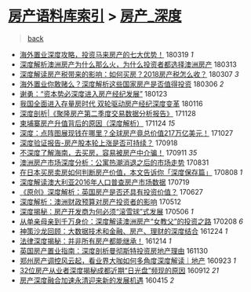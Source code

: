 [房产语料库索引](../../README.md)  > [房产_深度](房产_深度.md)
====
> [back](../README.md)

- [海外置业深度攻略，投资马来房产的七大优势！](http://jkwz.applinzi.com/ittc/7082298743041033232.html#%E6%B5%B7%E5%A4%96%E7%BD%AE%E4%B8%9A%E6%B7%B1%E5%BA%A6%E6%94%BB%E7%95%A5%EF%BC%8C%E6%8A%95%E8%B5%84%E9%A9%AC%E6%9D%A5%E6%88%BF%E4%BA%A7%E7%9A%84%E4%B8%83%E5%A4%A7%E4%BC%98%E5%8A%BF%EF%BC%81) 180319 *1* 
- [深度解析澳洲房产为什么那么火，为什么投资者都选择澳洲房产](http://jkwz.applinzi.com/ittc/7079912416517555211.html#%E6%B7%B1%E5%BA%A6%E8%A7%A3%E6%9E%90%E6%BE%B3%E6%B4%B2%E6%88%BF%E4%BA%A7%E4%B8%BA%E4%BB%80%E4%B9%88%E9%82%A3%E4%B9%88%E7%81%AB%EF%BC%8C%E4%B8%BA%E4%BB%80%E4%B9%88%E6%8A%95%E8%B5%84%E8%80%85%E9%83%BD%E9%80%89%E6%8B%A9%E6%BE%B3%E6%B4%B2%E6%88%BF%E4%BA%A7) 180313  
- [深度解读房产税带来的影响：如何买房？2018房产税怎么收？](http://jkwz.applinzi.com/ittc/7077754504064009232.html#%E6%B7%B1%E5%BA%A6%E8%A7%A3%E8%AF%BB%E6%88%BF%E4%BA%A7%E7%A8%8E%E5%B8%A6%E6%9D%A5%E7%9A%84%E5%BD%B1%E5%93%8D%EF%BC%9A%E5%A6%82%E4%BD%95%E4%B9%B0%E6%88%BF%EF%BC%9F2018%E6%88%BF%E4%BA%A7%E7%A8%8E%E6%80%8E%E4%B9%88%E6%94%B6%EF%BC%9F) 180307 *3* 
- [海外置业你敢赌么？深度解析这些国家房产是否值得投资](http://jkwz.applinzi.com/ittc/7077302134209250314.html#%E6%B5%B7%E5%A4%96%E7%BD%AE%E4%B8%9A%E4%BD%A0%E6%95%A2%E8%B5%8C%E4%B9%88%EF%BC%9F%E6%B7%B1%E5%BA%A6%E8%A7%A3%E6%9E%90%E8%BF%99%E4%BA%9B%E5%9B%BD%E5%AE%B6%E6%88%BF%E4%BA%A7%E6%98%AF%E5%90%A6%E5%80%BC%E5%BE%97%E6%8A%95%E8%B5%84) 180306 *2* 
- [谢勇：“资本势必深度进入房产经纪发展”](http://jkwz.applinzi.com/ittc/7061808565155529744.html#%E8%B0%A2%E5%8B%87%EF%BC%9A%E2%80%9C%E8%B5%84%E6%9C%AC%E5%8A%BF%E5%BF%85%E6%B7%B1%E5%BA%A6%E8%BF%9B%E5%85%A5%E6%88%BF%E4%BA%A7%E7%BB%8F%E7%BA%AA%E5%8F%91%E5%B1%95%E2%80%9D) 180123  
- [我国全面进入存量房时代 双轮驱动房产经纪深度变革](http://jkwz.applinzi.com/ittc/7059220193803240454.html#%E6%88%91%E5%9B%BD%E5%85%A8%E9%9D%A2%E8%BF%9B%E5%85%A5%E5%AD%98%E9%87%8F%E6%88%BF%E6%97%B6%E4%BB%A3+%E5%8F%8C%E8%BD%AE%E9%A9%B1%E5%8A%A8%E6%88%BF%E4%BA%A7%E7%BB%8F%E7%BA%AA%E6%B7%B1%E5%BA%A6%E5%8F%98%E9%9D%A9) 180116  
- [深度剖析|《聚隆房产第二季度交易数据分析报告》](http://jkwz.applinzi.com/ittc/7041027237762040849.html#%E6%B7%B1%E5%BA%A6%E5%89%96%E6%9E%90%7C%E3%80%8A%E8%81%9A%E9%9A%86%E6%88%BF%E4%BA%A7%E7%AC%AC%E4%BA%8C%E5%AD%A3%E5%BA%A6%E4%BA%A4%E6%98%93%E6%95%B0%E6%8D%AE%E5%88%86%E6%9E%90%E6%8A%A5%E5%91%8A%E3%80%8B) 171128  
- [柬埔寨房产升值背后的原因（深度解析）](http://jkwz.applinzi.com/ittc/7039555311604597777.html#%E6%9F%AC%E5%9F%94%E5%AF%A8%E6%88%BF%E4%BA%A7%E5%8D%87%E5%80%BC%E8%83%8C%E5%90%8E%E7%9A%84%E5%8E%9F%E5%9B%A0%EF%BC%88%E6%B7%B1%E5%BA%A6%E8%A7%A3%E6%9E%90%EF%BC%89) 171124 *15* 
- [深度：点阵图展现钱在哪里？全球房产竟总价值217万亿美元！](http://jkwz.applinzi.com/ittc/7029048479597462545.html#%E6%B7%B1%E5%BA%A6%EF%BC%9A%E7%82%B9%E9%98%B5%E5%9B%BE%E5%B1%95%E7%8E%B0%E9%92%B1%E5%9C%A8%E5%93%AA%E9%87%8C%EF%BC%9F%E5%85%A8%E7%90%83%E6%88%BF%E4%BA%A7%E7%AB%9F%E6%80%BB%E4%BB%B7%E5%80%BC217%E4%B8%87%E4%BA%BF%E7%BE%8E%E5%85%83%EF%BC%81) 171027  
- [深度验证报告-房产股本轮上涨是否可持续？](http://jkwz.applinzi.com/ittc/7014782324322075664.html#%E6%B7%B1%E5%BA%A6%E9%AA%8C%E8%AF%81%E6%8A%A5%E5%91%8A-%E6%88%BF%E4%BA%A7%E8%82%A1%E6%9C%AC%E8%BD%AE%E4%B8%8A%E6%B6%A8%E6%98%AF%E5%90%A6%E5%8F%AF%E6%8C%81%E7%BB%AD%EF%BC%9F) 170918  
- [不深度了解海南，去买房，容易被房产中介骗！](http://jkwz.applinzi.com/ittc/7012089490259313681.html#%E4%B8%8D%E6%B7%B1%E5%BA%A6%E4%BA%86%E8%A7%A3%E6%B5%B7%E5%8D%97%EF%BC%8C%E5%8E%BB%E4%B9%B0%E6%88%BF%EF%BC%8C%E5%AE%B9%E6%98%93%E8%A2%AB%E6%88%BF%E4%BA%A7%E4%B8%AD%E4%BB%8B%E9%AA%97%EF%BC%81) 170911 *35* 
- [澳洲房产市场深度分析：公寓热潮消退之后的市场走势](http://jkwz.applinzi.com/ittc/7008007402753098769.html#%E6%BE%B3%E6%B4%B2%E6%88%BF%E4%BA%A7%E5%B8%82%E5%9C%BA%E6%B7%B1%E5%BA%A6%E5%88%86%E6%9E%90%EF%BC%9A%E5%85%AC%E5%AF%93%E7%83%AD%E6%BD%AE%E6%B6%88%E9%80%80%E4%B9%8B%E5%90%8E%E7%9A%84%E5%B8%82%E5%9C%BA%E8%B5%B0%E5%8A%BF) 170831  
- [在日本买房卖房如何判断房产价值，本文告诉你「深度保存篇」](http://jkwz.applinzi.com/ittc/6999536064329679888.html#%E5%9C%A8%E6%97%A5%E6%9C%AC%E4%B9%B0%E6%88%BF%E5%8D%96%E6%88%BF%E5%A6%82%E4%BD%95%E5%88%A4%E6%96%AD%E6%88%BF%E4%BA%A7%E4%BB%B7%E5%80%BC%EF%BC%8C%E6%9C%AC%E6%96%87%E5%91%8A%E8%AF%89%E4%BD%A0%E3%80%8C%E6%B7%B1%E5%BA%A6%E4%BF%9D%E5%AD%98%E7%AF%87%E3%80%8D) 170808 *1* 
- [深度解读澳大利亚2016年人口普查房产市场数据](http://jkwz.applinzi.com/ittc/6991636120667161616.html#%E6%B7%B1%E5%BA%A6%E8%A7%A3%E8%AF%BB%E6%BE%B3%E5%A4%A7%E5%88%A9%E4%BA%9A2016%E5%B9%B4%E4%BA%BA%E5%8F%A3%E6%99%AE%E6%9F%A5%E6%88%BF%E4%BA%A7%E5%B8%82%E5%9C%BA%E6%95%B0%E6%8D%AE) 170719  
- [《原创》深度解析：英国房产是否还具有投资价值？](http://jkwz.applinzi.com/ittc/6983865090099905540.html#%E3%80%8A%E5%8E%9F%E5%88%9B%E3%80%8B%E6%B7%B1%E5%BA%A6%E8%A7%A3%E6%9E%90%EF%BC%9A%E8%8B%B1%E5%9B%BD%E6%88%BF%E4%BA%A7%E6%98%AF%E5%90%A6%E8%BF%98%E5%85%B7%E6%9C%89%E6%8A%95%E8%B5%84%E4%BB%B7%E5%80%BC%EF%BC%9F) 170627  
- [深度解析：澳洲财政预算对房产投资者的影响](http://jkwz.applinzi.com/ittc/6966778022882444293.html#%E6%B7%B1%E5%BA%A6%E8%A7%A3%E6%9E%90%EF%BC%9A%E6%BE%B3%E6%B4%B2%E8%B4%A2%E6%94%BF%E9%A2%84%E7%AE%97%E5%AF%B9%E6%88%BF%E4%BA%A7%E6%8A%95%E8%B5%84%E8%80%85%E7%9A%84%E5%BD%B1%E5%93%8D) 170512  
- [深度揭秘：房产开发商为何必须“滚雪球”式发展](http://jkwz.applinzi.com/ittc/6964201399515612164.html#%E6%B7%B1%E5%BA%A6%E6%8F%AD%E7%A7%98%EF%BC%9A%E6%88%BF%E4%BA%A7%E5%BC%80%E5%8F%91%E5%95%86%E4%B8%BA%E4%BD%95%E5%BF%85%E9%A1%BB%E2%80%9C%E6%BB%9A%E9%9B%AA%E7%90%83%E2%80%9D%E5%BC%8F%E5%8F%91%E5%B1%95) 170506 *1* 
- [从单亲母亲到千万身价：深度解读澳洲房产“女教父”的投资之路](http://jkwz.applinzi.com/ittc/6932266472247395333.html#%E4%BB%8E%E5%8D%95%E4%BA%B2%E6%AF%8D%E4%BA%B2%E5%88%B0%E5%8D%83%E4%B8%87%E8%BA%AB%E4%BB%B7%EF%BC%9A%E6%B7%B1%E5%BA%A6%E8%A7%A3%E8%AF%BB%E6%BE%B3%E6%B4%B2%E6%88%BF%E4%BA%A7%E2%80%9C%E5%A5%B3%E6%95%99%E7%88%B6%E2%80%9D%E7%9A%84%E6%8A%95%E8%B5%84%E4%B9%8B%E8%B7%AF) 170208 *6* 
- [神策沙龙回顾：大数据技术和金融、房产、理财的深度结合](http://jkwz.applinzi.com/ittc/6915119544242013189.html#%E7%A5%9E%E7%AD%96%E6%B2%99%E9%BE%99%E5%9B%9E%E9%A1%BE%EF%BC%9A%E5%A4%A7%E6%95%B0%E6%8D%AE%E6%8A%80%E6%9C%AF%E5%92%8C%E9%87%91%E8%9E%8D%E3%80%81%E6%88%BF%E4%BA%A7%E3%80%81%E7%90%86%E8%B4%A2%E7%9A%84%E6%B7%B1%E5%BA%A6%E7%BB%93%E5%90%88) 161224 *1* 
- [法律深度揭秘：并非所有房产都能继承！](http://jkwz.applinzi.com/ittc/6911540840312079364.html#%E6%B3%95%E5%BE%8B%E6%B7%B1%E5%BA%A6%E6%8F%AD%E7%A7%98%EF%BC%9A%E5%B9%B6%E9%9D%9E%E6%89%80%E6%9C%89%E6%88%BF%E4%BA%A7%E9%83%BD%E8%83%BD%E7%BB%A7%E6%89%BF%EF%BC%81) 161214 *1* 
- [英国房产置业指南：深度剖析曼彻斯特投资房地产理由](http://jkwz.applinzi.com/ittc/6906263103783568389.html#%E8%8B%B1%E5%9B%BD%E6%88%BF%E4%BA%A7%E7%BD%AE%E4%B8%9A%E6%8C%87%E5%8D%97%EF%BC%9A%E6%B7%B1%E5%BA%A6%E5%89%96%E6%9E%90%E6%9B%BC%E5%BD%BB%E6%96%AF%E7%89%B9%E6%8A%95%E8%B5%84%E6%88%BF%E5%9C%B0%E4%BA%A7%E7%90%86%E7%94%B1) 161130  
- [郑州房产调控风云起，看业界大咖如何多角度深度解读｜地产](http://jkwz.applinzi.com/ittc/6881003401768338436.html#%E9%83%91%E5%B7%9E%E6%88%BF%E4%BA%A7%E8%B0%83%E6%8E%A7%E9%A3%8E%E4%BA%91%E8%B5%B7%EF%BC%8C%E7%9C%8B%E4%B8%9A%E7%95%8C%E5%A4%A7%E5%92%96%E5%A6%82%E4%BD%95%E5%A4%9A%E8%A7%92%E5%BA%A6%E6%B7%B1%E5%BA%A6%E8%A7%A3%E8%AF%BB%EF%BD%9C%E5%9C%B0%E4%BA%A7) 160923 *1* 
- [32位房产从业者深度揭秘成都近期“日光盘”频现的原因](http://jkwz.applinzi.com/ittc/6877008325186683908.html#32%E4%BD%8D%E6%88%BF%E4%BA%A7%E4%BB%8E%E4%B8%9A%E8%80%85%E6%B7%B1%E5%BA%A6%E6%8F%AD%E7%A7%98%E6%88%90%E9%83%BD%E8%BF%91%E6%9C%9F%E2%80%9C%E6%97%A5%E5%85%89%E7%9B%98%E2%80%9D%E9%A2%91%E7%8E%B0%E7%9A%84%E5%8E%9F%E5%9B%A0) 160912 *21* 
- [房产深度融合加速永清迎来新的发展机遇](http://jkwz.applinzi.com/ittc/6821312640353567749.html#%E6%88%BF%E4%BA%A7%E6%B7%B1%E5%BA%A6%E8%9E%8D%E5%90%88%E5%8A%A0%E9%80%9F%E6%B0%B8%E6%B8%85%E8%BF%8E%E6%9D%A5%E6%96%B0%E7%9A%84%E5%8F%91%E5%B1%95%E6%9C%BA%E9%81%87) 160415 *2* 

